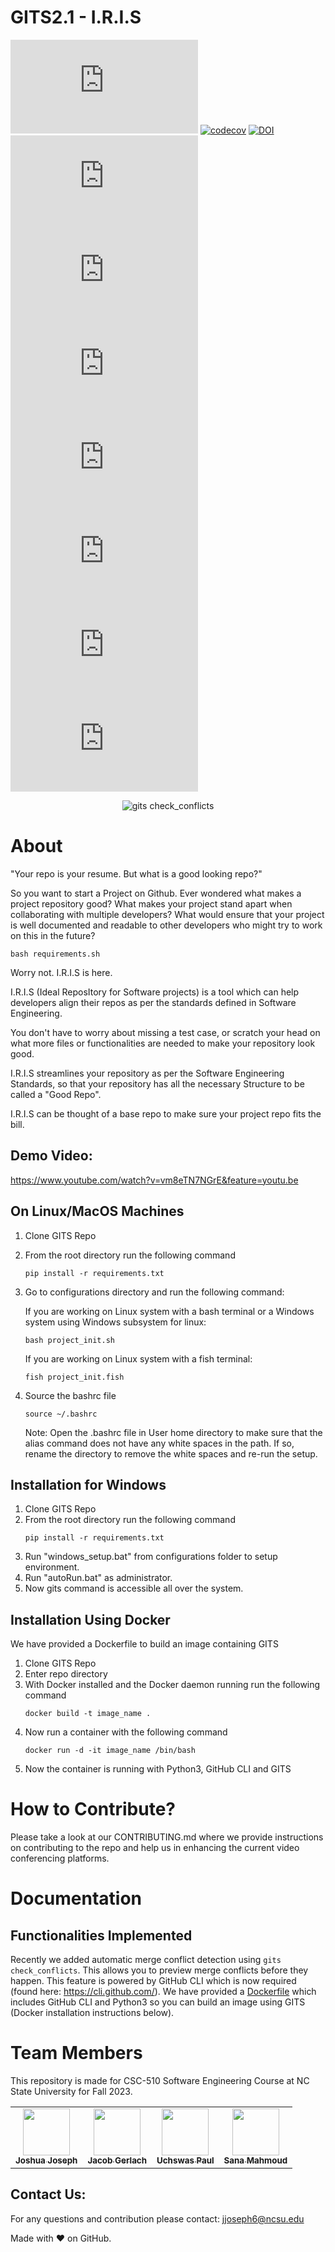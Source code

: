 # GITS2.1 - I.R.I.S

![GitHub](https://img.shields.io/github/license/csc510-team5/GITS2.1-I.R.I.S)
[![codecov](https://codecov.io/gh/csc510-team5/GITS2.1-I.R.I.S/branch/master/graph/badge.svg)](https://codecov.io/gh/csc510-team5/GITS2.1-I.R.I.S)
[![DOI](https://zenodo.org/badge/DOI/10.5281/zenodo.10023393.svg)](https://doi.org/10.5281/zenodo.10023393)
[![GitHub issues](https://img.shields.io/github/issues/csc510-team5/GITS2.1-I.R.I.S)](https://github.com/csc510-team5/GITS2.1-I.R.I.S/issues?q=is%3Aissue+is%3Aopen+)
[![GitHub closed issues](https://img.shields.io/github/issues-closed/csc510-team5/GITS2.1-I.R.I.S)](https://github.com/csc510-team5/GITS2.1-I.R.I.S/issues?q=is%3Aissue+is%3Aclosed+)
![Github pull requests](https://img.shields.io/github/issues-pr/csc510-team5/GITS2.1-I.R.I.S)
[![GitHub stars](https://badgen.net/github/stars/csc510-team5/GITS2.1-I.R.I.S)](https://badgen.net/github/stars/csc510-team5/GITS2.1-I.R.I.S)
![version](https://img.shields.io/github/v/release/csc510-team5/GITS2.1-I.R.I.S)
![GitHub contributors](https://img.shields.io/github/contributors/csc510-team5/GITS2.1-I.R.I.S)
![GitHub code size in bytes](https://img.shields.io/github/languages/code-size/csc510-team5/GITS2.1-I.R.I.S)

<div style="text-align:center;">
  <img src="gits_check_conflicts.gif" alt="gits check_conflicts" />
</div>

# About 

"Your repo is your resume. But what is a good looking repo?"

So you want to start a Project on Github. Ever wondered what makes a project repository good?
What makes your project stand apart when collaborating with multiple developers?
What would ensure that your project is well documented and readable to other developers who might try to work on this in the future?

    bash requirements.sh

Worry not. I.R.I.S is here.

I.R.I.S (Ideal ReposItory for Software projects) is a tool which can help developers align their repos as per the standards defined in Software Engineering.

You don't have to worry about missing a test case, or scratch your head on what more files or functionalities are needed to make your repository look good.

I.R.I.S streamlines your repository as per the Software Engineering Standards, so that your repository has all the necessary Structure to be called a "Good Repo".

I.R.I.S can be thought of a base repo to make sure your project repo fits the bill.

## Demo Video:
https://www.youtube.com/watch?v=vm8eTN7NGrE&feature=youtu.be

## On Linux/MacOS Machines

1. Clone GITS Repo
2. From the root directory run the following command
   ```
   pip install -r requirements.txt
   ```
3. Go to configurations directory and run the following command:

   If you are working on Linux system with a bash terminal or a Windows system using Windows subsystem for linux:

   ```
   bash project_init.sh
   ```

   If you are working on Linux system with a fish terminal:

   ```
   fish project_init.fish
   ```

4. Source the bashrc file

   ```
   source ~/.bashrc
   ```

   Note: Open the .bashrc file in User home directory to make sure that the alias command does not have any white spaces in the path. If so, rename the directory to remove the white spaces and re-run the setup.

   ##

## Installation for Windows

1.  Clone GITS Repo
2.  From the root directory run the following command
    ```
    pip install -r requirements.txt
    ```
3.  Run "windows_setup.bat" from configurations folder to setup environment.
4.  Run "autoRun.bat" as administrator.
5.  Now gits command is accessible all over the system.

## Installation Using Docker

We have provided a Dockerfile to build an image containing GITS

1.  Clone GITS Repo
2.  Enter repo directory
3.  With Docker installed and the Docker daemon running run the following command
    ```
    docker build -t image_name .
    ```
4.  Now run a container with the following command
    ```
    docker run -d -it image_name /bin/bash
    ```
5.  Now the container is running with Python3, GitHub CLI and GITS

# How to Contribute?

Please take a look at our CONTRIBUTING.md where we provide instructions on contributing to the repo and help us in enhancing the current video conferencing platforms.

# Documentation

## Functionalities Implemented

Recently we added automatic merge conflict detection using ```gits check_conflicts```. This allows you to preview merge conflicts before they happen. This feature is powered by GitHub CLI which is now required (found here: https://cli.github.com/). We have provided a [Dockerfile](https://github.com/csc510-team5/GITS2.1-I.R.I.S/blob/master/Dockerfile) which includes GitHub CLI and Python3 so you can build an image using GITS (Docker installation instructions below).


# Team Members

This repository is made for CSC-510 Software Engineering Course at NC State University for Fall 2023.

<table>
  <tr>
    <td align="center"><a href="https://github.com/tackyunicorn"><img src="https://avatars.githubusercontent.com/u/26558907?v=4" width="75px;" alt=""/><br /><sub><b>Joshua Joseph</b></sub></a></td>
    <td align="center"><a href="https://github.com/jwgerlach00"><img src="https://avatars.githubusercontent.com/u/57069011?v=4" width="75px;" alt=""/><br /><sub><b>Jacob Gerlach
</b></sub></a><br /></td>
    <td align="center"><a href="https://github.com/Uchswas"><img src="https://avatars.githubusercontent.com/u/19565049?v=4" width="75px;" alt=""/><br /><sub><b>Uchswas Paul</b></sub></a><br /></td>
    <td align="center"><a href="https://github.com/Sana-Ma"><img src="https://avatars.githubusercontent.com/u/70275715?v=4" width="75px;" alt=""/><br /><sub><b>Sana Mahmoud</b></sub></a><br /></td>

  </tr>
</table>

## Contact Us:

For any questions and contribution please contact: jjoseph6@ncsu.edu

Made with ❤️ on GitHub.
